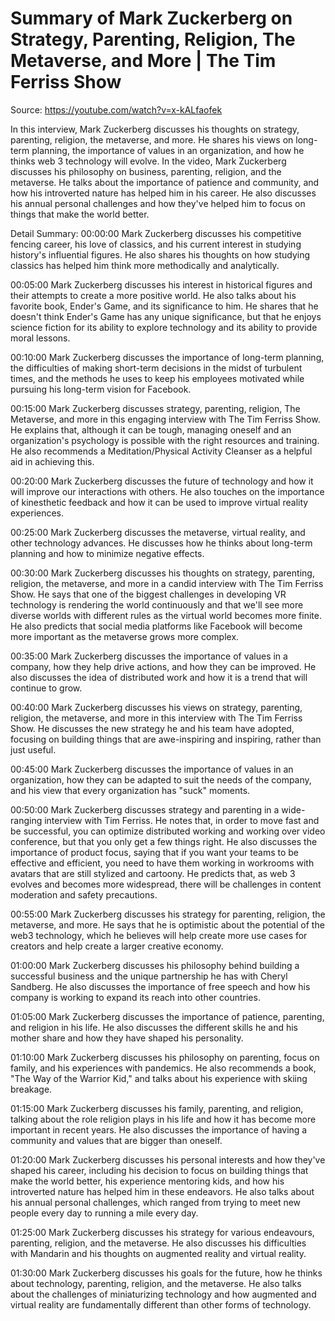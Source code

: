 # Summary of Mark Zuckerberg on Strategy, Parenting, Religion, The Metaverse, and More | The Tim Ferriss Show

Source: https://youtube.com/watch?v=x-kALfaofek

In this interview, Mark Zuckerberg discusses his thoughts on strategy, parenting, religion, the metaverse, and more. He shares his views on long-term planning, the importance of values in an organization, and how he thinks web 3 technology will evolve.
In the video, Mark Zuckerberg discusses his philosophy on business, parenting, religion, and the metaverse. He talks about the importance of patience and community, and how his introverted nature has helped him in his career. He also discusses his annual personal challenges and how they've helped him to focus on things that make the world better.

Detail Summary: 
00:00:00
Mark Zuckerberg discusses his competitive fencing career, his love of classics, and his current interest in studying history's influential figures. He also shares his thoughts on how studying classics has helped him think more methodically and analytically.

00:05:00
Mark Zuckerberg discusses his interest in historical figures and their attempts to create a more positive world. He also talks about his favorite book, Ender's Game, and its significance to him. He shares that he doesn't think Ender's Game has any unique significance, but that he enjoys science fiction for its ability to explore technology and its ability to provide moral lessons.

00:10:00
Mark Zuckerberg discusses the importance of long-term planning, the difficulties of making short-term decisions in the midst of turbulent times, and the methods he uses to keep his employees motivated while pursuing his long-term vision for Facebook.

00:15:00
Mark Zuckerberg discusses strategy, parenting, religion, The Metaverse, and more in this engaging interview with The Tim Ferriss Show. He explains that, although it can be tough, managing oneself and an organization's psychology is possible with the right resources and training. He also recommends a Meditation/Physical Activity Cleanser as a helpful aid in achieving this.

00:20:00
Mark Zuckerberg discusses the future of technology and how it will improve our interactions with others. He also touches on the importance of kinesthetic feedback and how it can be used to improve virtual reality experiences.

00:25:00
Mark Zuckerberg discusses the metaverse, virtual reality, and other technology advances. He discusses how he thinks about long-term planning and how to minimize negative effects.

00:30:00
Mark Zuckerberg discusses his thoughts on strategy, parenting, religion, the metaverse, and more in a candid interview with The Tim Ferriss Show. He says that one of the biggest challenges in developing VR technology is rendering the world continuously and that we'll see more diverse worlds with different rules as the virtual world becomes more finite. He also predicts that social media platforms like Facebook will become more important as the metaverse grows more complex.

00:35:00
Mark Zuckerberg discusses the importance of values in a company, how they help drive actions, and how they can be improved. He also discusses the idea of distributed work and how it is a trend that will continue to grow.

00:40:00
Mark Zuckerberg discusses his views on strategy, parenting, religion, the metaverse, and more in this interview with The Tim Ferriss Show. He discusses the new strategy he and his team have adopted, focusing on building things that are awe-inspiring and inspiring, rather than just useful.

00:45:00
Mark Zuckerberg discusses the importance of values in an organization, how they can be adapted to suit the needs of the company, and his view that every organization has "suck" moments.

00:50:00
Mark Zuckerberg discusses strategy and parenting in a wide-ranging interview with Tim Ferriss. He notes that, in order to move fast and be successful, you can optimize distributed working and working over video conference, but that you only get a few things right. He also discusses the importance of product focus, saying that if you want your teams to be effective and efficient, you need to have them working in workrooms with avatars that are still stylized and cartoony. He predicts that, as web 3 evolves and becomes more widespread, there will be challenges in content moderation and safety precautions.

00:55:00
Mark Zuckerberg discusses his strategy for parenting, religion, the metaverse, and more. He says that he is optimistic about the potential of the web3 technology, which he believes will help create more use cases for creators and help create a larger creative economy.

01:00:00
Mark Zuckerberg discusses his philosophy behind building a successful business and the unique partnership he has with Cheryl Sandberg. He also discusses the importance of free speech and how his company is working to expand its reach into other countries.

01:05:00
Mark Zuckerberg discusses the importance of patience, parenting, and religion in his life. He also discusses the different skills he and his mother share and how they have shaped his personality.

01:10:00
Mark Zuckerberg discusses his philosophy on parenting, focus on family, and his experiences with pandemics. He also recommends a book, "The Way of the Warrior Kid," and talks about his experience with skiing breakage.

01:15:00
Mark Zuckerberg discusses his family, parenting, and religion, talking about the role religion plays in his life and how it has become more important in recent years. He also discusses the importance of having a community and values that are bigger than oneself.

01:20:00
Mark Zuckerberg discusses his personal interests and how they've shaped his career, including his decision to focus on building things that make the world better, his experience mentoring kids, and how his introverted nature has helped him in these endeavors. He also talks about his annual personal challenges, which ranged from trying to meet new people every day to running a mile every day.

01:25:00
Mark Zuckerberg discusses his strategy for various endeavours, parenting, religion, and the metaverse. He also discusses his difficulties with Mandarin and his thoughts on augmented reality and virtual reality.

01:30:00
Mark Zuckerberg discusses his goals for the future, how he thinks about technology, parenting, religion, and the metaverse. He also talks about the challenges of miniaturizing technology and how augmented and virtual reality are fundamentally different than other forms of technology.


